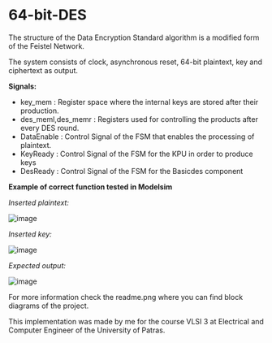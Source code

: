 # 64-bit-DES

The structure of the Data Encryption Standard algorithm is a modified form of the Feistel Network.

The system consists of clock, asynchronous reset, 64-bit plaintext, key and ciphertext as output.

**Signals:**

- key_mem : Register space where the internal keys are stored after their production.
- des_meml,des_memr : Registers used for controlling the products after every DES round.
- DataEnable : Control Signal of the FSM that enables the processing of plaintext.
- KeyReady : Control Signal of the FSM for the KPU in order to produce keys
- DesReady : Control Signal of the FSM for the Basicdes component

**Example of correct function tested in Modelsim**

_Inserted plaintext:_

![image](https://user-images.githubusercontent.com/89205152/130221203-2705b2f7-6538-4817-adb0-47f218e2ffe6.png)

_Inserted key:_

![image](https://user-images.githubusercontent.com/89205152/130221193-88b16e26-bcd8-4ca8-8356-a5ad86188684.png)

_Expected output:_

![image](https://user-images.githubusercontent.com/89205152/130221081-b3911ea5-e069-4872-a101-faffb1b3cd20.png)



For more information check the readme.png where you can find block diagrams of the project.

This implementation was made by me for the course VLSI 3 at Electrical and Computer Engineer of the University of Patras.
